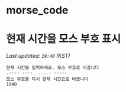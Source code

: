 # morse_code
# 현재 시간을 모스 부호 표시
<!-- MORSE_TIME_START -->
_Last updated: `19:40` (KST)_

```
현재 시간을 입력하세요. 모스 부호로 바꿉니다
.---- ----. ....- -----
모스 부호를 다시 현재 시간으로 바꿉니다
1940
```
<!-- MORSE_TIME_END -->
